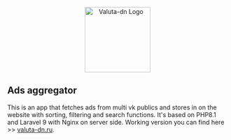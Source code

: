 <p align="center"><a href="https://laravel.com" target="_blank"><img src="https://valuta-dn.ru/img/pig.svg" width="150" alt="Valuta-dn Logo"></a></p>

## Ads aggregator

This is an app that fetches ads from multi vk publics and stores in on the website with sorting, filtering and search functions.
It's based on PHP8.1 and Laravel 9 with Nginx on server side.
Working version you can find here >> [valuta-dn.ru](https://valuta-dn.ru).
